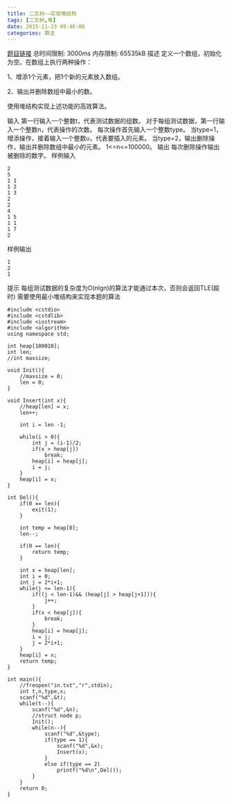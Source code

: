 ```yaml
---
title: 二叉树——实现堆结构
tags: [二叉树,堆]
date: 2015-11-23 09:46:00
categories: 算法
---
```


[题目链接](http://dsalgo.openjudge.cn/201409week5/2/)
总时间限制: 3000ms 内存限制: 65535kB
描述
定义一个数组，初始化为空。在数组上执行两种操作：

1、增添1个元素，把1个新的元素放入数组。

2、输出并删除数组中最小的数。

使用堆结构实现上述功能的高效算法。

输入
第一行输入一个整数t，代表测试数据的组数。
对于每组测试数据，第一行输入一个整数n，代表操作的次数。
每次操作首先输入一个整数type。
当type=1，增添操作，接着输入一个整数u，代表要插入的元素。
当type=2，输出删除操作，输出并删除数组中最小的元素。
1<=n<=100000。
输出
每次删除操作输出被删除的数字。
样例输入
```
2
5
1 1
1 2
1 3
2
2
4
1 5
1 1
1 7
2
```
样例输出
```
1
2
1
```
提示
每组测试数据的复杂度为O(nlgn)的算法才能通过本次，否则会返回TLE(超时)
需要使用最小堆结构来实现本题的算法

```
#include <cstdio>
#include <cstdlib>
#include <iostream>
#include <algorithm>
using namespace std;

int heap[100010];
int len;
//int maxsize;

void Init(){
    //maxsize = 0;
    len = 0;
}

void Insert(int x){
    //heap[len] = x;
    len++;

    int i = len -1;

    while(i > 0){
        int j = (i-1)/2;
        if(x > heap[j])
            break;
        heap[i] = heap[j];
        i = j;
    }
    heap[i] = x;
}

int Del(){
    if(0 == len){
        exit(1);
    }

    int temp = heap[0];
    len--;

    if(0 == len){
        return temp;
    }

    int x = heap[len];
    int i = 0;
    int j = 2*i+1;
    while(j <= len-1){
        if((j < len-1)&& (heap[j] > heap[j+1])){
            j++;
        }
        if(x < heap[j]){
            break;
        }
        heap[i] = heap[j];
        i = j;
        j = 2*i+1;
    }
    heap[i] = x;
    return temp;
}

int main(){
    //freopen("in.txt","r",stdin);
    int t,n,type,x;
    scanf("%d",&t);
    while(t--){
        scanf("%d",&n);
        //struct node p;
        Init();
        while(n--){
            scanf("%d",&type);
            if(type == 1){
                scanf("%d",&x);
                Insert(x);
            }
            else if(type == 2)
                printf("%d\n",Del());
        }
    }
    return 0;
}
```